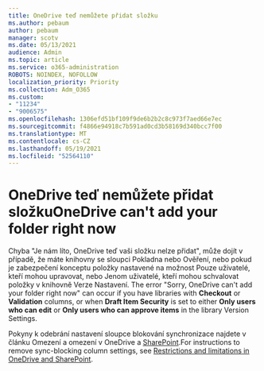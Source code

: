 ```yaml
---
title: OneDrive teď nemůžete přidat složku
ms.author: pebaum
author: pebaum
manager: scotv
ms.date: 05/13/2021
audience: Admin
ms.topic: article
ms.service: o365-administration
ROBOTS: NOINDEX, NOFOLLOW
localization_priority: Priority
ms.collection: Adm_O365
ms.custom:
- "11234"
- "9006575"
ms.openlocfilehash: 1306efd51bf109f9de6b2b2c8c973f7aed66e7ec
ms.sourcegitcommit: f4866e94918c7b591ad0cd3b58169d340bcc7f00
ms.translationtype: MT
ms.contentlocale: cs-CZ
ms.lasthandoff: 05/19/2021
ms.locfileid: "52564110"
---
```

# <a name="onedrive-cant-add-your-folder-right-now"></a><span data-ttu-id="3351c-102">OneDrive teď nemůžete přidat složku</span><span class="sxs-lookup"><span data-stu-id="3351c-102">OneDrive can't add your folder right now</span></span>

<span data-ttu-id="3351c-103">Chyba "Je nám líto, OneDrive teď vaši složku nelze přidat", může  dojít v případě, že  máte knihovny se sloupci Pokladna  nebo Ověření, nebo pokud je zabezpečení konceptu položky nastavené na možnost Pouze uživatelé, kteří mohou upravovat, nebo Jenom uživatelé, kteří mohou schvalovat položky v knihovně Verze Nastavení.  </span><span class="sxs-lookup"><span data-stu-id="3351c-103">The error "Sorry, OneDrive can't add your folder right now" can occur if you have libraries with **Checkout** or **Validation** columns, or when **Draft Item Security** is set to either **Only users who can edit** or **Only users who can approve items** in the library Version Settings.</span></span> 

<span data-ttu-id="3351c-104">Pokyny k odebrání nastavení sloupce blokování synchronizace najdete v článku Omezení a omezení v OneDrive a [SharePoint](https://support.microsoft.com/office/64883a5d-228e-48f5-b3d2-eb39e07630fa).</span><span class="sxs-lookup"><span data-stu-id="3351c-104">For instructions to remove sync-blocking column settings, see [Restrictions and limitations in OneDrive and SharePoint](https://support.microsoft.com/office/64883a5d-228e-48f5-b3d2-eb39e07630fa).</span></span>


